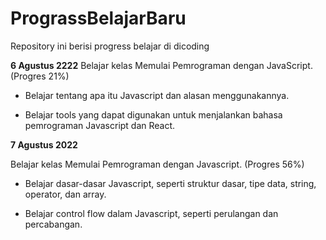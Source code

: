 # PrograssBelajarBaru
Repository ini berisi progress belajar di dicoding

**6 Agustus 2222**
Belajar kelas Memulai Pemrograman dengan JavaScript. (Progres 21%)

* Belajar tentang apa itu Javascript dan alasan menggunakannya.

* Belajar tools yang dapat digunakan untuk menjalankan bahasa pemrograman Javascript dan React.

**7 Agustus 2022**

Belajar kelas Memulai Pemrograman dengan Javascript. (Progres 56%)

  * Belajar dasar-dasar Javascript, seperti struktur dasar, tipe data, string, operator, dan array.

  * Belajar control flow dalam Javascript, seperti perulangan dan percabangan.
